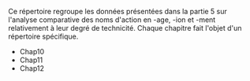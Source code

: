Ce répertoire regroupe les données présentées dans la partie 5 sur l'analyse comparative des noms d'action en -age, -ion et -ment relativement à leur degré de technicité. Chaque chapitre fait l'objet d'un répertoire spécifique.

- Chap10
- Chap11
- Chap12
